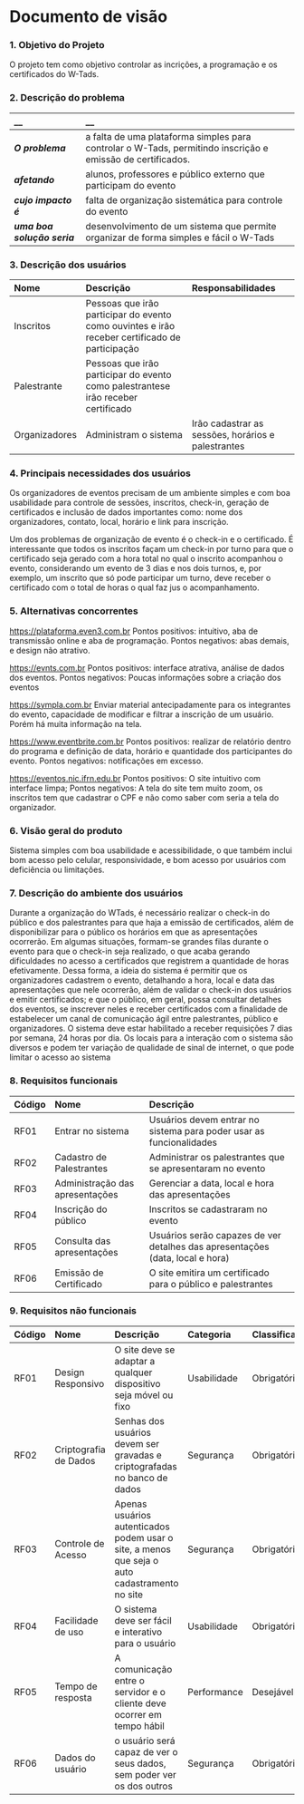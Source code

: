 # Documento de visão


### 1. Objetivo do Projeto 

O projeto tem como objetivo controlar as incrições, a programação e os certificados do W-Tads.
 

### 2. Descrição do problema 

|         __        | __   |
|:------------------|:-----|
| **_O problema_**    | a falta de uma plataforma simples para controlar o W-Tads, permitindo inscrição e emissão de certificados.  |
| **_afetando_**      | alunos, professores e público externo que participam do evento|
| **_cujo impacto é_**| falta de organização sistemática para controle do evento                                    |
| **_uma boa solução seria_** | desenvolvimento de um sistema que permite organizar de forma simples e fácil o W-Tads |


### 3. Descrição dos usuários

| Nome | Descrição | Responsabilidades |
|:---  |:--- |:--- |
| Inscritos  | Pessoas que irão participar do evento como ouvintes e irão receber certificado de participação |
| Palestrante  | Pessoas que irão participar do evento como palestrantese irão receber certificado |
| Organizadores | Administram o sistema | Irão cadastrar as sessões, horários e palestrantes |



### 4. Principais necessidades dos usuários
 
Os organizadores de eventos precisam de um ambiente simples e com boa usabilidade para controle de sessões, inscritos, check-in, geração de certificados e 
inclusão de dados importantes como: nome dos organizadores, contato, local, horário e link para inscrição.

Um dos problemas de organização de evento é o check-in e o certificado. É interessante que todos os inscritos façam um check-in por turno para que o certificado seja 
gerado com a hora total no qual o inscrito acompanhou o evento, considerando um evento de 3 dias e nos dois turnos, e, por exemplo, um inscrito que só pode participar um 
turno, deve receber o certificado com o total de horas o qual faz jus o acompanhamento.




### 5.	Alternativas concorrentes
https://plataforma.even3.com.br
Pontos positivos: intuitivo,  aba de transmissão online e aba de programação. Pontos negativos: abas demais, e design não atrativo.

https://evnts.com.br
Pontos positivos: interface atrativa, análise de dados dos eventos. Pontos negativos: Poucas informações sobre a criação dos eventos

https://sympla.com.br
Enviar material antecipadamente para os integrantes do evento, capacidade de modificar e filtrar a inscrição de um usuário. Porém há muita informação na tela.

https://www.eventbrite.com.br
Pontos positivos: realizar de relatório dentro do programa e definição de data, horário e quantidade dos participantes do evento. Pontos negativos: notificações em excesso.

https://eventos.nic.ifrn.edu.br
Pontos positivos: O site intuitivo com interface limpa; Pontos negativos: A tela do site tem muito zoom, os inscritos tem que cadastrar o CPF e não como saber com seria a tela do organizador.

### 6.	Visão geral do produto
Sistema simples com boa usabilidade e acessibilidade, o que também inclui bom acesso pelo celular, responsividade, e bom acesso por usuários com deficiência ou limitações. 

### 7. Descrição do ambiente dos usuários
Durante a organização do WTads, é necessário realizar o check-in do público e dos palestrantes para que haja a emissão de certificados, além de disponibilizar para o público os horários em que as apresentações ocorrerão. Em algumas situações, formam-se grandes filas durante o evento para que o check-in seja realizado, o que acaba gerando dificuldades no acesso a certificados que registrem a quantidade de horas efetivamente.
Dessa forma, a ideia do sistema é permitir que os organizadores cadastrem o evento, detalhando a hora, local e data das apresentações que nele ocorrerão, além de validar o check-in dos usuários e emitir certificados; e que o público, em geral, possa consultar detalhes dos eventos, se inscrever neles e receber certificados com a finalidade de estabelecer um canal de comunicação ágil entre palestrantes, público e organizadores. 
O sistema deve estar habilitado a receber requisições 7 dias por semana, 24 horas por dia. Os locais para a interação com o sistema são diversos e podem ter variação de qualidade de sinal de internet, o que pode limitar o acesso ao sistema



### 8. Requisitos funcionais
| Código | Nome | Descrição |
|:--- | :--- | :--- |
|RF01|Entrar no sistema | Usuários devem entrar no sistema para poder usar as funcionalidades|
|RF02|Cadastro de Palestrantes | Administrar os palestrantes que se apresentaram no evento|
|RF03|Administração das apresentações | Gerenciar a data, local e hora das apresentações|
|RF04|Inscrição do público | Inscritos se cadastraram no evento|
|RF05|Consulta das apresentações | Usuários serão capazes de ver detalhes das apresentações (data, local e hora)|
|RF06|Emissão de Certificado | O site emitira um certificado para o público e palestrantes|

### 9. Requisitos não funcionais
| Código | Nome | Descrição | Categoria | Classificação |
|:--- | :--- | :--- | :--- | :--- | 
|RF01|Design Responsivo | O site deve se adaptar a qualquer dispositivo seja móvel ou fixo | Usabilidade | Obrigatório|
|RF02|Criptografia de Dados | Senhas dos usuários devem ser gravadas e criptografadas no banco de dados | Segurança | Obrigatório|
|RF03|Controle de Acesso | Apenas usuários autenticados podem usar o site, a menos que seja o auto cadastramento no site | Segurança | Obrigatório|
|RF04|Facilidade de uso | O sistema deve ser fácil e interativo para o usuário | Usabilidade | Obrigatório|
|RF05|Tempo de resposta | A comunicação entre o servidor e o cliente deve ocorrer em tempo hábil | Performance | Desejável|
|RF06|Dados do usuário | o usuário será capaz de ver o seus dados, sem poder ver os dos outros | Segurança | Obrigatório|
